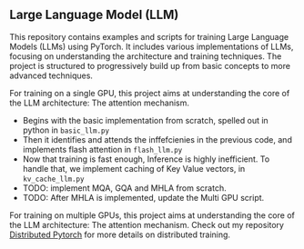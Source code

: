 ## Large Language Model (LLM) 

This repository contains examples and scripts for training Large Language Models (LLMs) using PyTorch.
It includes various implementations of LLMs, focusing on understanding the architecture and training techniques.
The project is structured to progressively build up from basic concepts to more advanced techniques.

For training on a single GPU, this project aims at understanding the core of the LLM architecture: The attention mechanism.
  - Begins with the basic implementation from scratch, spelled out in python in `basic_llm.py`
  - Then it identifies and attends the inffefcienies in the previous code, and implements flash attention in `flash_llm.py`
  - Now that training is fast enough, Inference is highly inefficient. To handle that, we implement caching of Key Value vectors, in `kv_cache_llm.py`
  - TODO: implement MQA, GQA and MHLA from scratch.
  - TODO: After MHLA is implemented, update the Multi GPU script.

For training on multiple GPUs, this project aims at understanding the core of the LLM architecture: The attention mechanism.
Check out my repository [Distributed Pytorch](https://github.com/Vineet314/Distributed-Pytorch) for more details on distributed training.